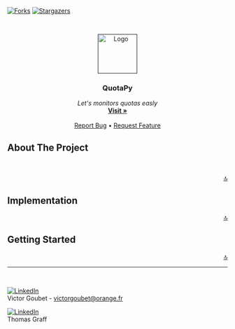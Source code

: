 [![Forks][forks-shield]][forks-url]
[![Stargazers][stars-shield]][stars-url]

<a name="readme-top"></a>
<br />
<div align="center">
  <a href="">
    <img src="https://static.thenounproject.com/png/488912-200.png" alt="Logo" width="90" height="90">
  </a>

  <h3 align="center">QuotaPy</h3>

  <p align="center">
    <i>Let's monitors quotas easly</i>
    <br />
    <a href=""><strong>Visit »</strong></a>
    <br />
    <br />
    <a href="https://github.com/VictorGoubet/quotapy/issues">Report Bug</a>
    •
    <a href="https://github.com/VictorGoubet/quotapy/issues">Request Feature</a>
  </p>
</div>


## About The Project
</br>


<p align="right"><a href="#readme-top">🔝</a></p>


## Implementation


<p align="right"><a href="#readme-top">🔝</a></p>

## Getting Started


<p align="right"><a href="#readme-top">🔝</a></p>



<!-- CONTACT -->
-----
</br>

[![LinkedIn][linkedin-shield]][linkedin-url-victor]
</br>
Victor Goubet - victorgoubet@orange.fr  


[![LinkedIn][linkedin-shield]][linkedin-url-thomas]
</br>
Thomas Graff


<!-- MARKDOWN LINKS & IMAGES -->
[forks-shield]: https://img.shields.io/github/forks/VictorGoubet/quotapy.svg?style=for-the-badge
[forks-url]: https://github.com/VictorGoubet/quotapy/network/members
[stars-shield]: https://img.shields.io/github/stars/VictorGoubet/quotapy.svg?style=for-the-badge
[stars-url]: https://img.shields.io/github/issues/VictorGoubet/quotapy/stargazers
[issues-shield]: https://img.shields.io/github/issues/VictorGoubet/quotapy.svg?style=for-the-badge
[issues-url]: https://github.com/VictorGoubet/quotapy/issues
[linkedin-shield]: https://img.shields.io/badge/-LinkedIn-black.svg?style=for-the-badge&logo=linkedin&colorB=555
[linkedin-url-victor]: https://www.linkedin.com/in/victorgoubet/$
[linkedin-url-thomas]: https://www.linkedin.com/in/victorgoubet/